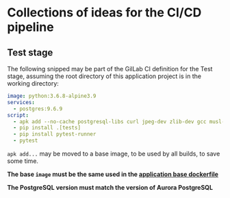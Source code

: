 # Collections of ideas for the CI/CD pipeline

## Test stage

The following snipped may be part of the GilLab CI definition for the Test stage, assuming the root directory of this 
application project is in the working directory:

```yaml
image: python:3.6.8-alpine3.9
services:
  - postgres:9.6.9
script:
  - apk add --no-cache postgresql-libs curl jpeg-dev zlib-dev gcc musl-dev curl-dev postgresql-dev build-base linux-headers
  - pip install .[tests]
  - pip install pytest-runner
  - pytest
```

`apk add...` may be moved to a base image, to be used by all builds, to save some time.

**The base `image` must be the same used in the [application base dockerfile](docker/cloud/Dockerfile-base)**

**The PostgreSQL version must match the version of Aurora PostgreSQL**
